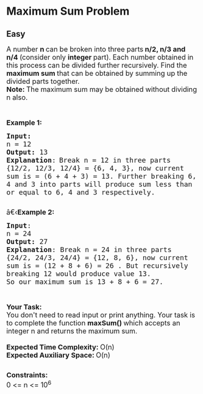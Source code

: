 # Maximum Sum Problem
## Easy 
<div class="problem-statement">
                <p></p><p><span style="font-size:18px">A number <strong>n </strong>can be broken&nbsp;into&nbsp;three parts<strong> n/2, n/3 and n/4&nbsp;</strong>(consider only <strong>integer </strong>part). Each number obtained in this process can be divided further recursively.&nbsp;Find the <strong>maximum sum </strong>that can be obtained by&nbsp;summing up the divided parts&nbsp;together.<br>
<strong>Note: </strong>The maximum sum may&nbsp;be obtained without&nbsp;dividing n also.</span></p>

<p>&nbsp;</p>

<p><span style="font-size:18px"><strong>Example 1:</strong></span></p>

<pre style="position: relative;"><span style="font-size:18px"><strong>Input:</strong>
n = 12
<strong>Output:</strong> 13
<strong>Explanation</strong>:</span>&nbsp;<span style="font-size:18px">B</span><span style="font-size:18px">reak n = 12 in three parts
{12/2, 12/3, 12/4} = {6, 4, 3},&nbsp;now current
sum is = (6 + 4 + 3) = 13. Further breaking 6,
4 and 3 into parts will produce sum less than
or equal to 6, 4 and 3 respectively.</span><span style="font-size:18px">
</span><div class="open_grepper_editor" title="Edit &amp; Save To Grepper"></div></pre>

<p><br>
<span style="font-size:18px">â€‹<strong>Example 2:</strong></span></p>

<pre style="position: relative;"><span style="font-size:18px"><strong>Input</strong>:
n = 24
<strong>Output:</strong> 27
<strong>Explanation</strong>: Break n = 24 in three parts
{24/2, 24/3, 24/4} = {12, 8, 6}, now current
sum is = (12 + 8 + 6) = 26 . But recursively
breaking 12 would produce value 13.
So our maximum sum is 13 + 8 + 6 = 27.
</span><div class="open_grepper_editor" title="Edit &amp; Save To Grepper"></div></pre>

<p>&nbsp;</p>

<p><span style="font-size:18px"><strong>Your Task:</strong><br>
You don't need to read input or print anything. Your task is to complete the function&nbsp;<strong>maxSum()&nbsp;</strong>which accepts an integer n and returns the maximum sum.<br>
<br>
<strong>Expected Time Complexity:&nbsp;</strong>O(n)<br>
<strong>Expected Auxiliary Space:&nbsp;</strong>O(n)</span></p>

<p><br>
<span style="font-size:18px"><strong>Constraints:</strong><br>
0 &lt;= n &lt;= 10<sup>6</sup></span></p>
 <p></p>
            </div>